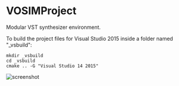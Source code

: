 # VOSIMProject
Modular VST synthesizer environment.

To build the project files for Visual Studio 2015 inside a folder named "_vsbuild":
```
mkdir _vsbuild
cd _vsbuild
cmake .. -G "Visual Studio 14 2015"
```

![screenshot](https://raw.github.com/austensatterlee/VOSIMSynth/modular/screenshots/VOSIMProject_1.png)
